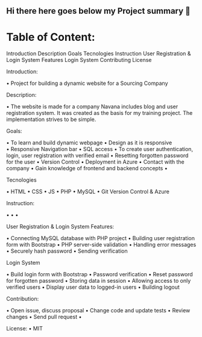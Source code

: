 ## Hi there here goes below my Project summary 👋

# Table of Content:

   Introduction
   Description
   Goals
   Tecnologies
   Instruction
   User Registration & Login System Features
   Login System
   Contributing
   License



 Introduction:

  • Project for building a dynamic website for a Sourcing Company

 Description: 

  • The website is made for a company Navana includes blog and user registration system. It was created as the basis for my training project. The implementation         strives to be simple.
  
  Goals:
 
  • To learn and build dynamic webpage
  • Design as it is responsive	
  • Responsive Navigation bar
  • SQL access
  • To create user authentication, login, user registration with verified email
  • Resetting forgotten password for the user
  • Version Control
  • Deployment in Azure
  • Contact with the company
  • Gain knowledge of frontend and backend concepts
  •
  
 Tecnologies
 
  • HTML
  • CSS
  • JS
  • PHP
  • MySQL
  • Git Version Control & Azure
 
 Instruction:

  •	
  •	
  •	
  

 User Registration & Login System Features:

  • Connecting MySQL database with PHP project
  • Building user registration form with Bootstrap
  • PHP server-side validation
  • Handling error messages
  • Securely hash password
  • Sending verification 
  
  Login System
  
 •	Build login form with Bootstrap
 •	Password verification
 • Reset password for forgotten password
 •	Storing data in session
 •	Allowing access to only verified users
 •	Display user data to logged-in users
 •	Building logout

  Contribution:

 • Open issue, discuss proposal
 •	Change code and update tests
 •	Review changes
 •	Send pull request
 •	

  License: 
  • MIT

